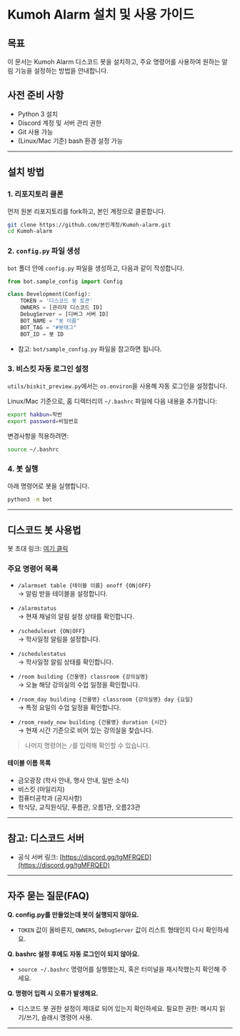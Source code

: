 # Kumoh Alarm 설치 및 사용 가이드

## 목표
이 문서는 Kumoh Alarm 디스코드 봇을 설치하고, 주요 명령어를 사용하여 원하는 알림 기능을 설정하는 방법을 안내합니다.

## 사전 준비 사항
- Python 3 설치
- Discord 계정 및 서버 관리 권한
- Git 사용 가능
- (Linux/Mac 기준) bash 환경 설정 가능

---

## 설치 방법

### 1. 리포지토리 클론
먼저 원본 리포지토리를 fork하고, 본인 계정으로 클론합니다.

```bash
git clone https://github.com/본인계정/Kumoh-alarm.git
cd Kumoh-alarm
```

### 2. `config.py` 파일 생성
`bot` 폴더 안에 `config.py` 파일을 생성하고, 다음과 같이 작성합니다.

```python
from bot.sample_config import Config

class Development(Config):
    TOKEN = '디스코드 봇 토큰'
    OWNERS = [관리자 디스코드 ID]
    DebugServer = [디버그 서버 ID]
    BOT_NAME = "봇 이름"
    BOT_TAG = "#봇태그"
    BOT_ID = 봇 ID
```
- 참고: `bot/sample_config.py` 파일을 참고하면 됩니다.

### 3. 비스킷 자동 로그인 설정
`utils/biskit_preview.py`에서는 `os.environ`을 사용해 자동 로그인을 설정합니다.

Linux/Mac 기준으로, 홈 디렉터리의 `~/.bashrc` 파일에 다음 내용을 추가합니다:

```bash
export hakbun=학번
export password=비밀번호
```

변경사항을 적용하려면:

```bash
source ~/.bashrc
```

### 4. 봇 실행
아래 명령어로 봇을 실행합니다.

```bash
python3 -m bot
```

---

## 디스코드 봇 사용법

봇 초대 링크: [여기 클릭](https://discord.com/oauth2/authorize?client_id=1358754351262208021&permissions=1689384584214592&integration_type=0&scope=bot)

### 주요 명령어 목록

- `/alarmset table {테이블 이름} onoff {ON|OFF}`  
  → 알림 받을 테이블을 설정합니다.

- `/alarmstatus`  
  → 현재 채널의 알림 설정 상태를 확인합니다.

- `/scheduleset {ON|OFF}`  
  → 학사일정 알림을 설정합니다.

- `/schedulestatus`  
  → 학사일정 알림 상태를 확인합니다.

- `/room building {건물명} classroom {강의실명}`  
  → 오늘 해당 강의실의 수업 일정을 확인합니다.

- `/room_day building {건물명} classroom {강의실명} day {요일}`  
  → 특정 요일의 수업 일정을 확인합니다.

- `/room_ready_now building {건물명} duration {시간}`  
  → 현재 시간 기준으로 비어 있는 강의실을 찾습니다.

> 나머지 명령어는 `/`를 입력해 확인할 수 있습니다.

#### 테이블 이름 목록
- 금오광장 (학사 안내, 행사 안내, 일반 소식)
- 비스킷 (마일리지)
- 컴퓨터공학과 (공지사항)
- 학식당, 교직원식당, 푸름관, 오름1관, 오름23관

---

## 참고: 디스코드 서버
- 공식 서버 링크: [https://discord.gg/tgMFRQED](https://discord.gg/tgMFRQED)

---

## 자주 묻는 질문(FAQ)

**Q. config.py를 만들었는데 봇이 실행되지 않아요.**  
- `TOKEN` 값이 올바른지, `OWNERS`, `DebugServer` 값이 리스트 형태인지 다시 확인하세요.

**Q. bashrc 설정 후에도 자동 로그인이 되지 않아요.**  
- `source ~/.bashrc` 명령어를 실행했는지, 혹은 터미널을 재시작했는지 확인해 주세요.

**Q. 명령어 입력 시 오류가 발생해요.**  
- 디스코드 봇 권한 설정이 제대로 되어 있는지 확인하세요. 필요한 권한: 메시지 읽기/쓰기, 슬래시 명령어 사용.

---
